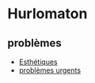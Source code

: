 # Hurlomaton
## problèmes
- [Esthétiques](problemes/esthetiques.md)
- [problèmes urgents](problemes/urgent)
